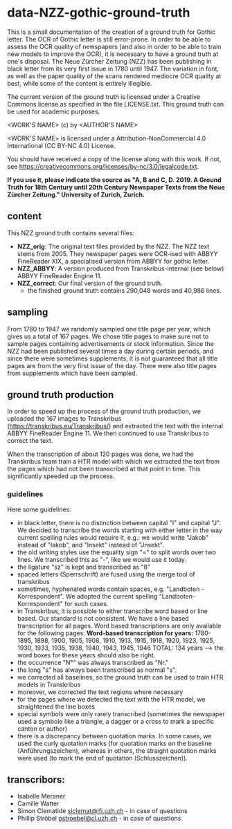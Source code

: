 # data-NZZ-gothic-ground-truth

This is a small documentation of the creation of a ground truth for Gothic letter. The OCR of Gothic letter is still error-prone. In order to be able to assess the OCR quality of newspapers (and also in order to be able to train new models to improve the OCR), it is necessary to have a ground truth at one's disposal. The Neue Zürcher Zeitung (NZZ) has been publishing in black letter from its very first issue in 1780 until 1947. The variation in font, as well as the paper quality of the scans rendered mediocre OCR quality at best, while some of the content is entirely illegible.

The current version of the ground truth is licensed under a Creative Commons license as specified in the file LICENSE.txt. This ground truth can be used for academic purposes. 

<WORK'S NAME> (c) by <AUTHOR'S NAME>

<WORK'S NAME> is licensed under a
Attribution-NonCommercial 4.0 International (CC BY-NC 4.0) License.

You should have received a copy of the license along with this
work. If not, see <https://creativecommons.org/licenses/by-nc/3.0/legalcode.txt>.

<b>If you use it, please indicate the source as "A, B and C, D. 2019. A Ground Truth for 18th Century until 20th Century Newspaper Texts from the Neue Zürcher Zeitung." University of Zurich, Zurich.</b>

## content
This NZZ ground truth contains several files:
 - <b>NZZ_orig</b>: The original text files provided by the NZZ. The NZZ text stems from 2005. They newspaper pages were OCR-ised with ABBYY FineReader XIX, a specialised version from ABBYY for gothic letter.
 - <b>NZZ_ABBYY</b>: A version produced from Transkribus-internal (see below) ABBYY FineReader Engine 11.
 - <b>NZZ_correct</b>: Our final version of the ground truth.
   - the finished ground truth contains 290,048 words and 40,986 lines.

## sampling
From 1780 to 1947 we randomly sampled one title page per year, which gives us a total of 167 pages. We chose title pages to make sure not to sample pages containing advertisements or stock information. Since the NZZ had been published several times a day during certain periods, and since there were sometimes supplements, it is not guaranteed that all title pages are from the very first issue of the day. There were also title pages from supplements which have been sampled.

## ground truth production
In order to speed up the process of the ground truth production, we uploaded the 167 images to Transkribus (<url>https://transkribus.eu/Transkribus/</url>) and extracted the text with the internal ABBYY FineReader Engine 11. We then continued to use Transkribus to correct the text.

When the transcription of about 120 pages was done, we had the Transkribus team train a HTR model with which we extracted the text from the pages which had not been transcribed at that point in time. This significantly speeded up the process.

### guidelines
Here some guidelines:
 - in black letter, there is no distinction between capital "I" and capital "J". We decided to transcribe the words starting with either letter in the way current spelling rules would require it, e.g.: we would write "Jakob" instead of "Iakob", and "Insekt" instead of "Jnsekt".
 - the old writing styles use the equality sign "=" to split words over two lines. We transcribed this as "-", like we would use it today.
 - the ligature "sz" is kept and transcribed as "ß"
 - spaced letters (Sperrschrift) are fused using the merge tool of transkribus
 - sometimes, hyphenated words contain spaces, e.g. "Landboten - Korrespondent". We adopted the current spelling "Landboten-Korrespondent" for such cases.
 - in Transkribus, it is possible to either transcribe word based or line based. Our standard is not consistent. We have a line based transcription for all pages. Word based transcriptions are only available for the following pages: **Word-based transcription for years:**
1780-1895, 1898, 1900, 1905, 1908, 1910, 1913, 1915, 1918, 1920, 1923, 1925, 1930, 1933, 1935, 1938, 1940, 1943, 1945, 1946
TOTAL: 134 years --> the word boxes for these years should also be right.
 - the occurrence "N°" was always transcribed as "Nr."
 - the long "s" has always been transcribed as normal "s".
 - we corrected all baselines, so the ground truth can be used to train HTR models in Transkribus
 - moreover, we corrected the text regions where necessary
 - for the pages where we detected the text with the HTR model, we straightened the line boxes
 - special symbols were only rarely transcribed (sometimes the newspaper used a symbole like a triangle, a dagger or a cross to mark a specific canton or author)
 - there is a discrepancy between quotation marks. In some cases, we used the curly quotation marks (for quotation marks on the baseline (Anführungszeichen), whereas in others, the straight quotation marks were used (to mark the end of quotation (Schlusszeichen)).
 

## transcribors:
 - Isabelle Meraner
 - Camille Watter
 - Simon Clematide siclemat@ifi.uzh.ch - in case of questions
 - Phillip Ströbel pstroebel@cl.uzh.ch - in case of questions
